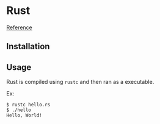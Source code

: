 # Rust

[Reference](https://doc.rust-lang.org/book/title-page.html)

## Installation

## Usage

Rust is compiled using `rustc` and then ran as a executable.

Ex:
```
$ rustc hello.rs
$ ./hello
Hello, World!
```
